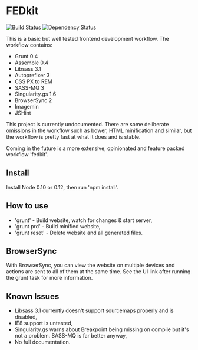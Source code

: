 # FEDkit

[![Build Status](https://travis-ci.org/Akuda/fedkit.svg?branch=master)](https://travis-ci.org/Akuda/fedkit)
[![Dependency Status](https://www.versioneye.com/user/projects/5538dc9d7f43bc3f440004df/badge.svg?style=flat)](https://www.versioneye.com/user/projects/5538dc9d7f43bc3f440004df)

This is a basic but well tested frontend development workflow. The workflow contains:

* Grunt 0.4
* Assemble 0.4
* Libsass 3.1
* Autoprefixer 3
* CSS PX to REM
* SASS-MQ 3
* Singularity.gs 1.6
* BrowserSync 2
* Imagemin
* JSHint

This project is currently undocumented. There are some deliberate omissions in the workflow such as bower, HTML minification and similar, but the workflow is pretty fast at what it does and is stable.

Coming in the future is a more extensive, opinionated and feature packed workflow 'fedkit'.

## Install

Install Node 0.10 or 0.12, then run 'npm install'.

## How to use

* 'grunt' - Build website, watch for changes & start server,
* 'grunt prd' - Build minified website,
* 'grunt reset' - Delete website and all generated files.

## BrowserSync

With BrowserSync, you can view the website on multiple devices and actions are sent to all of them at the same time. See the UI link after running the grunt task for more information.

## Known Issues

* Libsass 3.1 currently doesn't support sourcemaps properly and is disabled,
* IE8 support is untested,
* Singularity.gs warns about Breakpoint being missing on compile but it's not a problem. SASS-MQ is far better anyway,
* No full documentation.

